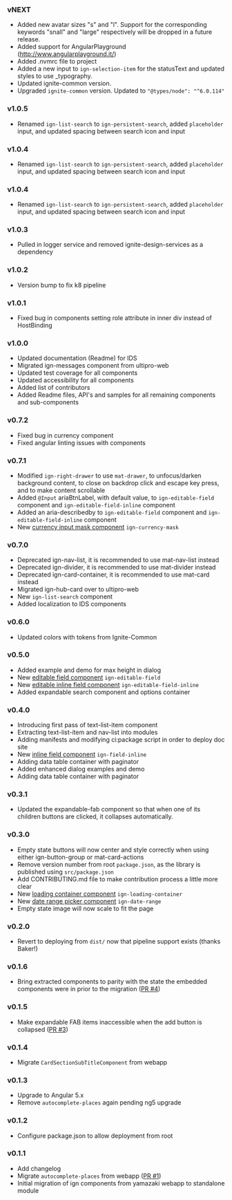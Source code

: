 ### vNEXT

- Added new avatar sizes "s" and "l". Support for the corresponding keywords "snall" and "large" respectively will be dropped
  in a future release.
- Added support for AngularPlayground (http://www.angularplayground.it/)
- Added .nvmrc file to project
- Added a new input to `ign-selection-item` for the statusText and updated styles to use _typography.
- Updated ignite-common version.
- Upgraded `ignite-common` version. Updated to `"@types/node": "^6.0.114"`

### v1.0.5
- Renamed `ign-list-search` to `ign-persistent-search`, added `placeholder` input, and updated spacing between search icon and input

### v1.0.4
- Renamed `ign-list-search` to `ign-persistent-search`, added `placeholder` input, and updated spacing between search icon and input

### v1.0.4
- Renamed `ign-list-search` to `ign-persistent-search`, added `placeholder` input, and updated spacing between search icon and input

### v1.0.3
- Pulled in logger service and removed ignite-design-services as a dependency

### v1.0.2

- Version bump to fix k8 pipeline

### v1.0.1

- Fixed bug in components setting role attribute in inner div instead of HostBinding

### v1.0.0

- Updated documentation (Readme) for IDS
- Migrated ign-messages component from ultipro-web
- Updated test coverage for all components
- Updated accessibility for all components
- Added list of contributors
- Added Readme files, API's and samples for all remaining components and sub-components

### v0.7.2

- Fixed bug in currency component
- Fixed angular linting issues with components

### v0.7.1

- Modified `ign-right-drawer` to use `mat-drawer`, to unfocus/darken background content, to close on backdrop click and escape key press, and to make content scrollable
- Added `@Input` ariaBtnLabel, with default value, to `ign-editable-field` component and `ign-editable-field-inline` component
- Added an aria-describedby to `ign-editable-field` component and `ign-editable-field-inline` component
- New [currency input mask component](./src/currency-input-mask/currency-input-mask.md) `ign-currency-mask`

### v0.7.0

- Deprecated ign-nav-list, it is recommended to use mat-nav-list instead
- Deprecated ign-divider, it is recommended to use mat-divider instead
- Deprecated ign-card-container, it is recommended to use mat-card instead
- Migrated ign-hub-card over to ultipro-web
- New `ign-list-search` component
- Added localization to IDS components

### v0.6.0

- Updated colors with tokens from Ignite-Common

### v0.5.0

- Added example and demo for max height in dialog
- New [editable field component](./src/field/README.md#editable-field-component) `ign-editable-field`
- New [editable inline field component](./src/field/README.md#editable-inline-field-component) `ign-editable-field-inline`
- Added expandable search component and options container

### v0.4.0

- Introducing first pass of text-list-item component
- Extracting text-list-item and nav-list into modules
- Adding manifests and modifying ci:package script in order to deploy doc site
- New [inline field component](./src/field/README.md#inline-field-component) `ign-field-inline`
- Adding data table container with paginator
- Added enhanced dialog examples and demo
- Adding data table container with paginator

### v0.3.1

- Updated the expandable-fab component so that when one of its children buttons are clicked, it collapses automatically.

### v0.3.0

- Empty state buttons will now center and style correctly when using either ign-button-group or mat-card-actions
- Remove version number from root `package.json`, as the library is published using `src/package.json`
- Add CONTRIBUTING.md file to make contribution process a little more clear
- New [loading container component](./src/loading-container/README.md) `ign-loading-container`
- New [date range picker component](./src/date-range/README.md) `ign-date-range`
- Empty state image will now scale to fit the page

### v0.2.0

- Revert to deploying from `dist/` now that pipeline support exists (thanks Baker!)

### v0.1.6

- Bring extracted components to parity with the state the embedded components were in prior to the migration ([PR #4](http://devgit:7990/projects/NUI/repos/ignite-design-system/pull-requests/4/overview))

### v0.1.5

- Make expandable FAB items inaccessible when the add button is collapsed ([PR #3](http://devgit:7990/projects/NUI/repos/ignite-design-system/pull-requests/3/overview))

### v0.1.4

- Migrate `CardSectionSubTitleComponent` from webapp

### v0.1.3

- Upgrade to Angular 5.x
- Remove `autocomplete-places` again pending ng5 upgrade

### v0.1.2

- Configure package.json to allow deployment from root

### v0.1.1

- Add changelog
- Migrate `autocomplete-places` from webapp ([PR #1](http://devgit.dev.us.corp:7990/projects/NUI/repos/ignite-design-system/pull-requests/1/overview))
- Initial migration of ign components from yamazaki webapp to standalone module
